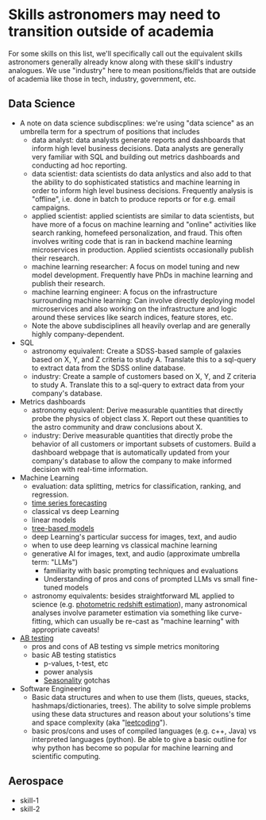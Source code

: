 # Skills astronomers may need to transition outside of academia
For some skills on this list, we'll specifically call out the equivalent skills astronomers generally already know along with these skill's industry analogues.  We use "industry" here to mean positions/fields that are outside of academia like those in tech, industry, government, etc.
## Data Science
- A note on data science subdiscplines: we're using "data science" as an umbrella term for a spectrum of positions that includes
  - data analyst: data analysts generate reports and dashboards that inform high level business decisions. Data analysts are generally very familiar with SQL and building out metrics dashboards and conducting ad hoc reporting.
  - data scientist: data scientists do data anlystics and also add to that the ability to do sophisticated statistics and machine learning in order to inform high level business decisions. Frequently analysis is "offline", i.e. done in batch to produce reports or for e.g. email campaigns.
  - applied scientist: applied scientists are similar to data scientists, but have more of a focus on machine learning and "online" activities like search ranking, homefeed personalization, and fraud. This often involves writing code that is ran in backend machine learning microservices in production.  Applied scientists occasionally publish their research.
  - machine learning researcher: A focus on model tuning and new model development.  Frequently have PhDs in machine learning and publish their research.
  - machine learning engineer: A focus on the infrastructure surrounding machine learning: Can involve directly deploying model microservices and also working on the infrastructure and logic around these services like search indices, feature stores, etc.
  - Note the above subdisciplines all heavily overlap and are generally highly company-dependent.
- SQL
  - astronomy equivalent: Create a SDSS-based sample of galaxies based on X, Y, and Z criteria to study A. Translate this to a sql-query to extract data from the SDSS online database.
  - industry: Create a sample of customers based on X, Y, and Z criteria to study A. Translate this to a sql-query to extract data from your company's database.
- Metrics dashboards
  - astronomy equivalent: Derive measurable quantities that directly probe the physics of object class X.  Report out these quantities to the astro community and draw conclusions about X.
  - industry: Derive measurable quantities that directly probe the behavior of all customers or important subsets of customers.  Build a dashboard webpage that is automatically updated from your company's database to allow the company to make informed decision with real-time information.
- Machine Learning
  - evaluation: data splitting, metrics for classification, ranking, and regression.
  - [time series forecasting](https://en.wikipedia.org/wiki/Forecasting)
  - classical vs deep Learning
  - linear models
  - [tree-based models](https://en.wikipedia.org/wiki/Decision_tree_learning)
  - deep Learning's particular success for images, text, and audio
  - when to use deep learning vs classical machine learning
  - generative AI for images, text, and audio (approximate umbrella term: "LLMs")
     - familiarity with basic prompting techniques and evaluations
     - Understanding of pros and cons of prompted LLMs vs small fine-tuned models
  - astronomy equivalents: besides straightforward ML applied to science (e.g. [photometric redshift estimation](https://en.wikipedia.org/wiki/Photometric_redshift)), many astronomical analyses involve parameter estimation via something like curve-fitting, which can usually be re-cast as "machine learning" with appropriate caveats!
- [AB testing](https://en.wikipedia.org/wiki/A/B_testing)
  - pros and cons of AB testing vs simple metrics monitoring
  - basic AB testing statistics
    - p-values, t-test, etc
    - power analysis
    - [Seasonality](https://en.wikipedia.org/wiki/Seasonality) gotchas
- Software Engineering
  - Basic data structures and when to use them (lists, queues, stacks, hashmaps/dictionaries, trees).  The ability to solve simple problems using these data structures and reason about your solutions's time and space complexity (aka "[leetcoding](https://en.wikipedia.org/wiki/LeetCode)").
  - basic pros/cons and uses of compiled languages (e.g. c++, Java) vs interpreted languages (python). Be able to give a basic outline for why python has become so popular for machine learning and scientific computing.

## Aerospace
- skill-1
- skill-2

